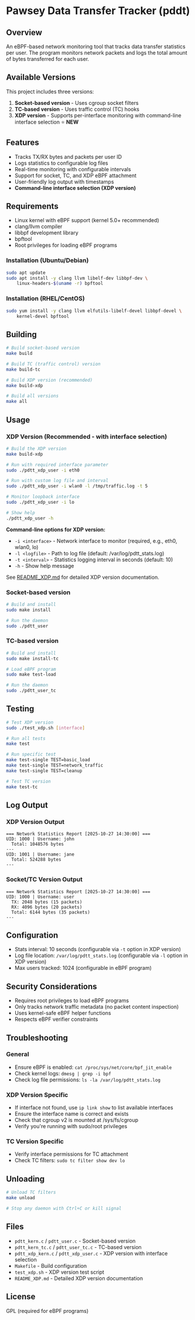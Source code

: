 # Pawsey Data Transfer Tracker (pddt)

## Overview

An eBPF-based network monitoring tool that tracks data transfer statistics per
user. The program monitors network packets and logs the total amount of bytes
transferred for each user.

## Available Versions

This project includes three versions:

1. **Socket-based version** - Uses cgroup socket filters
2. **TC-based version** - Uses traffic control (TC) hooks  
3. **XDP version** - Supports per-interface monitoring with command-line interface selection ⭐ **NEW**

## Features

- Tracks TX/RX bytes and packets per user ID
- Logs statistics to configurable log files
- Real-time monitoring with configurable intervals
- Support for socket, TC, and XDP eBPF attachment
- User-friendly log output with timestamps
- **Command-line interface selection (XDP version)**

## Requirements

- Linux kernel with eBPF support (kernel 5.0+ recommended)
- clang/llvm compiler
- libbpf development library
- bpftool
- Root privileges for loading eBPF programs

### Installation (Ubuntu/Debian)

```bash
sudo apt update
sudo apt install -y clang llvm libelf-dev libbpf-dev \
    linux-headers-$(uname -r) bpftool
```

### Installation (RHEL/CentOS)

```bash
sudo yum install -y clang llvm elfutils-libelf-devel libbpf-devel \
    kernel-devel bpftool
```

## Building

```bash
# Build socket-based version
make build

# Build TC (traffic control) version
make build-tc

# Build XDP version (recommended)
make build-xdp

# Build all versions
make all
```

## Usage

### XDP Version (Recommended - with interface selection)

```bash
# Build the XDP version
make build-xdp

# Run with required interface parameter
sudo ./pdtt_xdp_user -i eth0

# Run with custom log file and interval
sudo ./pdtt_xdp_user -i wlan0 -l /tmp/traffic.log -t 5

# Monitor loopback interface
sudo ./pdtt_xdp_user -i lo

# Show help
./pdtt_xdp_user -h
```

**Command-line options for XDP version:**
- `-i <interface>` - Network interface to monitor (required, e.g., eth0, wlan0, lo)
- `-l <logfile>` - Path to log file (default: /var/log/pdtt_stats.log)
- `-t <interval>` - Statistics logging interval in seconds (default: 10)
- `-h` - Show help message

See [README_XDP.md](README_XDP.md) for detailed XDP version documentation.

### Socket-based version

```bash
# Build and install
sudo make install

# Run the daemon
sudo ./pdtt_user
```

### TC-based version

```bash
# Build and install
sudo make install-tc

# Load eBPF program
sudo make test-load

# Run the daemon
sudo ./pdtt_user_tc
```

## Testing

```bash
# Test XDP version
sudo ./test_xdp.sh [interface]

# Run all tests
make test

# Run specific test
make test-single TEST=basic_load
make test-single TEST=network_traffic
make test-single TEST=cleanup

# Test TC version
make test-tc
```

## Log Output

### XDP Version Output

```
=== Network Statistics Report [2025-10-27 14:30:00] ===
UID: 1000 | Username: john
  Total: 1048576 bytes
---
UID: 1001 | Username: jane
  Total: 524288 bytes
---
```

### Socket/TC Version Output

```
=== Network Statistics Report [2025-10-27 14:30:00] ===
UID: 1000 | Username: user
  TX: 2048 bytes (15 packets)
  RX: 4096 bytes (20 packets)
  Total: 6144 bytes (35 packets)
---
```

## Configuration

- Stats interval: 10 seconds (configurable via `-t` option in XDP version)
- Log file location: `/var/log/pdtt_stats.log` (configurable via `-l` option in XDP version)
- Max users tracked: 1024 (configurable in eBPF program)

## Security Considerations

- Requires root privileges to load eBPF programs
- Only tracks network traffic metadata (no packet content inspection)
- Uses kernel-safe eBPF helper functions
- Respects eBPF verifier constraints

## Troubleshooting

### General

- Ensure eBPF is enabled: `cat /proc/sys/net/core/bpf_jit_enable`
- Check kernel logs: `dmesg | grep -i bpf`
- Check log file permissions: `ls -la /var/log/pdtt_stats.log`

### XDP Version Specific

- If interface not found, use `ip link show` to list available interfaces
- Ensure the interface name is correct and exists
- Check that cgroup v2 is mounted at /sys/fs/cgroup
- Verify you're running with sudo/root privileges

### TC Version Specific

- Verify interface permissions for TC attachment
- Check TC filters: `sudo tc filter show dev lo`

## Unloading

```bash
# Unload TC filters
make unload

# Stop any daemon with Ctrl+C or kill signal
```

## Files

- `pdtt_kern.c` / `pdtt_user.c` - Socket-based version
- `pdtt_kern_tc.c` / `pdtt_user_tc.c` - TC-based version  
- `pdtt_xdp_kern.c` / `pdtt_xdp_user.c` - XDP version with interface selection
- `Makefile` - Build configuration
- `test_xdp.sh` - XDP version test script
- `README_XDP.md` - Detailed XDP version documentation

## License

GPL (required for eBPF programs)
